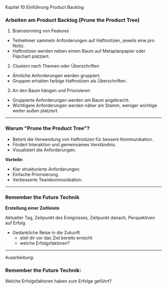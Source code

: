 Kapitel 10 Einführung Product Backlog

### Arbeiten am Product Backlog (Prune the Product Tree)

1. Brainstorming von Features
- Teilnehmer sammeln Anforderungen auf Haftnotizen, jeweils eine pro Notiz.
- Haftnotizen werden neben einem Baum auf Metaplanpapier oder Flipchart platziert.

2. Clustern nach Themen oder Überschriften
- Ähnliche Anforderungen werden gruppiert.
- Gruppen erhalten farbige Haftnotizen als Überschriften.

3. An den Baum hängen und Priorisieren
- Gruppierte Anforderungen werden am Baum angebracht.
- Wichtigere Anforderungen werden näher am Stamm, weniger wichtige weiter außen platziert.

---
### Warum "Prune the Product Tree"?

- Betont die Verwendung von Haftnotizen für bessere Kommunikation.
- Fördert Interaktion und gemeinsames Verständnis.
- Visualisiert die Anforderungen.

**Vorteile:**

- Klar strukturierte Anforderungen.
- Einfache Priorisierung.
- Verbesserte Teamkommunikation.
---

### Remember the Future Technik
**Erstellung einer Zeitleiste**

Aktueller Tag, Zeitpunkt des Ereignisses, Zeitpunkt danach, Perspektiven auf Erfolg

- Gedankliche Reise in die Zukunft
    - stell dir vor das Ziel bereits erreicht
    - welche Erfolgsfaktoren?

---


    
Ausarbeitung:

### Remember the Future Technik:
Welche Erfolgsfaktoren haben zum Erfolge geführt?



